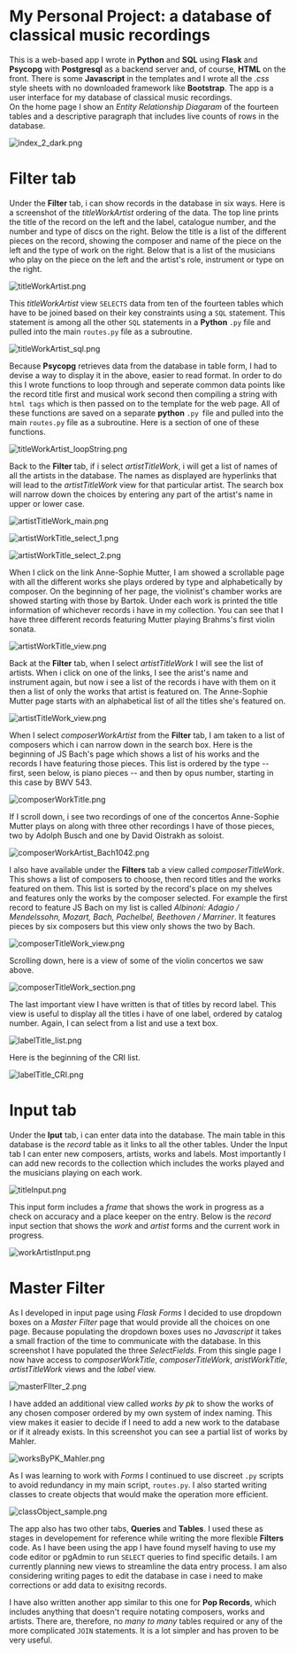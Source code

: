 # My Personal Project: a database of classical music recordings

This is a web-based app I wrote in **Python** and **SQL** using **Flask** and **Psycopg** with **Postgresql** as a backend server and, of course, **HTML** on the front. There is some **Javascript** in the templates and I wrote all the *.css* style sheets with no downloaded framework like **Bootstrap**. The app is a user interface for my database of classical music recordings.  
On the home page I show an *Entity Relationship Diagaram* of the fourteen tables and a descriptive paragraph that includes live counts of rows in the database.


![index_2_dark.png](screenshots/index_2_dark.png)

# Filter tab

Under the **Filter** tab, i can show records in the database in six ways. 
Here is a screenshot of the *titleWorkArtist* ordering of the data. The top line prints the title of the record on the left and the label, catalogue number, and the number and type of discs on the right. Below the title is a list of the different pieces on the record, showing the composer and name of the piece on the left and the type of work on the right. Below that is a list of the musicians who play on the piece on the left and the artist's role, instrument or type on the right. 


![titleWorkArtist.png](screenshots/titleWorkArtist.png)

This *titleWorkArtist* view `SELECTS` data from ten of the fourteen tables which have to  be joined based on their key constraints using a `SQL` statement.  This statement is among all the other `SQL` statements in a **Python** `.py` file and pulled into the main `routes.py` file as a subroutine.

![titleWorkArtist_sql.png](screenshots/titleWorkArtist_sql.png)

Because **Psycopg** retrieves data from the database in table form, I had to devise a way to display it in the above, easier to read format. In order to do this I wrote functions to loop through and seperate common data points like the record title first and musical work second then compiling a string with `html tags` which is then passed on to the template for the web page. All of these functions are saved on a separate **python** `.py `file and pulled into the main `routes.py` file as a subroutine. Here is a section of one of these functions. 

![titleWorkArtist_loopString.png](screenshots/titleWorkArtist_loopString.png)


Back to the **Filter** tab, if i select *artistTitleWork*, i will get a list of names of all the artists in the database. The names as displayed are hyperlinks that will lead to the *artistTitleWork* view for that particular artist. The search box will narrow down the choices by entering any part of the artist's name in upper or lower case.

![artistTitleWork_main.png](screenshots/artistTitleWork_main.png)

![artistWorkTitle_select_1.png](screenshots/artistWorkTitle_select_1.png)

![artistWorkTitle_select_2.png](screenshots/artistWorkTitle_select_2.png)

When I click on the link Anne-Sophie Mutter, I am showed a scrollable page with all the different works she plays ordered by type and alphabetically by composer.  On the beginning of her page, the violinist's chamber works are showed starting with those by Bartok. Under each work is printed the title information of whichever records i have in my collection.  You can see that I have three different records featuring Mutter playing Brahms's first violin sonata.

![artistWorkTitle_view.png](screenshots/artistWorkTitle_view.png)

Back at the **Filter** tab, when I select *artistTitleWork* I will see the list of artists. When i click on one of the links, I see the arist's name and instrument again, but now i see a list of the records i have with them on it then a list of only the works that artist is featured on.  The Anne-Sophie Mutter page starts with an alphabetical list of all the titles she's featured on.

![artistTitleWork_view.png](screenshots/artistTitleWork_view.png)

When I select *composerWorkArtist* from the **Filter** tab, I am taken to a list of composers which i can narrow down in the search box. Here is the beginning of JS Bach's page which shows a list of his works and the records I have featuring those pieces. This list is ordered by the type -- first, seen below, is piano pieces -- and then by opus number, starting in this case by BWV 543. 

![composerWorkTitle.png](screenshots/composerWorkTitle.png)

If I scroll down, i see two recordings of one of the concertos Anne-Sophie Mutter plays on along with three other recordings I have of those pieces, two by Adolph Busch and one by David Oistrakh as soloist.

![composerWorkArtist_Bach1042.png](screenshots/composerWorkArtist_Bach1042.png)

I also have available under the **Filters** tab a view called *composerTitleWork*. This shows a list of composers to choose, then record titles and the works featured on them. This list is sorted by the record's place on my shelves and features only the works by the composer selected. For example the first record to feature JS Bach on my list is called *Albinoni: Adagio / Mendelssohn, Mozart, Bach, Pachelbel, Beethoven / Marriner*. It features pieces by six composers but this view only shows the two by Bach.

![composerTitleWork_view.png](screenshots/composerTitleWork_view.png)

Scrolling down, here is a view of some of the violin concertos we saw above.

![composerTitleWork_section.png](screenshots/composerTitleWork_section.png)

The last important view I have written is that of titles by record label.  This view is useful to display all the titles i have of one label, ordered by catalog number. Again, I can select from a list and use a text box.

![labelTitle_list.png](screenshots/labelTitle_list.png)

Here is the beginning of the CRI list.

![labelTitle_CRI.png](screenshots/labelTitle_CRI.png)

# Input tab

Under the **Iput** tab, i can enter data into the database.  The main table in this database is the *record* table as it links to all the other tables.  Under the Input tab I can enter new composers, artists, works and labels.  Most importantly I can add new records to the collection which includes the works played and the musicians playing on each work. 

![titleInput.png](screenshots/titleInput.png)

This input form includes a *frame* that shows the work in progress as a check on accuracy and a place keeper on the entry. Below is the *record* input section that shows the *work* and *artist* forms and the current work in progress.       

![workArtistInput.png](screenshots/workArtistInput.png)


# Master Filter

As I developed in input page using *Flask Forms* I decided to use dropdown boxes on a *Master Filter* page that would provide all the choices on one page. Because populating the dropdown boxes uses no *Javascript* it takes a small fraction of the time to communicate with the database. In this screenshot I have populated the three *SelectFields*. From this single page I now have access to *composerWorkTitle*, *composerTitleWork*, *aristWorkTitle*, *artistTitleWork* views and the *label* view.

![masterFIlter_2.png](screenshots/masterFIlter_2.png)

I have added an additional view called *works by pk* to show the works of any chosen composer ordered by my own system of index naming. This view makes it easier to decide if I need to add a new work to the database or if it already exists. In this screenshot you can see a partial list of works by Mahler.

![worksByPK_Mahler.png](screenshots/worksByPK_Mahler.png)

As I was learning to work with *Forms* I continued to use discreet `.py` scripts to avoid redundancy in my main script, `routes.py`. I also started writing classes to create objects that would make the operation more efficient.

![classObject_sample.png](screenshots/classObject_sample.png)

The app also has two other tabs, **Queries** and **Tables**. I used these as stages in developement for reference while writing the more flexible **Filters** code. As I have been using the app I have found myself having to use my code editor or pgAdmin to run `SELECT` queries to find specific details. I am currently planning new views to streamline the data entry process. I am also considering writing pages to edit the database in case i need to make corrections or add data to exisitng records.

I have also written another app similar to this one for **Pop Records**, which includes anything that doesn't require notating composers, works and artists.  There are, therefore, no *many to many* tables required or any of the more complicated `JOIN` statements. It is a lot simpler and has proven to be very useful.


